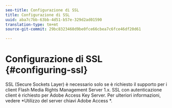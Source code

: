 ```yaml
---
seo-title: Configurazione di SSL
title: Configurazione di SSL
uuid: aba7c7bb-63bb-4d51-b57e-329d2ad01590
translation-type: tm+mt
source-git-commit: 29bc8323460d9be0fce66cbea7c6fce46df20d61

---
```



# Configurazione di SSL {#configuring-ssl}

SSL (Secure Sockets Layer) è necessario solo se è richiesto il supporto per i client Flash Media Rights Management Server 1.x. SSL con autenticazione client è richiesto per Adobe Access Key Server. Per ulteriori informazioni, vedere *Utilizzo del server chiavi Adobe Access *.
